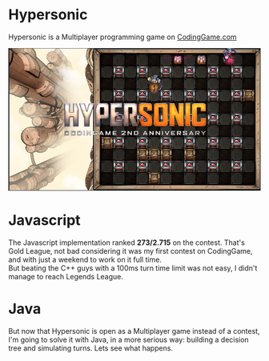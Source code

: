 # Hypersonic
Hypersonic is a Multiplayer programming game on [CodingGame.com](https://www.codingame.com)

![](https://github.com/TheBronx/hypersonic/raw/master/hypersonic.png)

# Javascript
The Javascript implementation ranked **273/2.715** on the contest. That's Gold League, not bad considering it was my first contest on CodingGame, and with just a weekend to work on it full time.  
But beating the C++ guys with a 100ms turn time limit was not easy, I didn't manage to reach Legends League.

# Java
But now that Hypersonic is open as a Multiplayer game instead of a contest, I'm going to solve it with Java, in a more serious way: building a decision tree and simulating turns. Lets see what happens.
